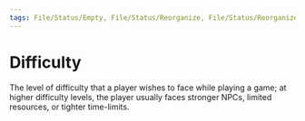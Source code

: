 ```yaml
---
tags: File/Status/Empty, File/Status/Reorganize, File/Status/Reorganize, File/Status/Recategorize, File/Status/Summarize, File/Status/Structuralize
---
```


# Difficulty


The level of difficulty that a player wishes to face while playing a game; at higher difficulty levels, the player usually faces stronger NPCs, limited resources, or tighter time-limits.


